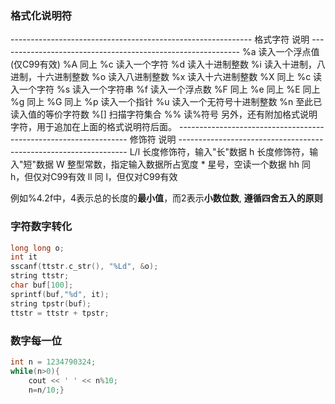 ### **格式化说明符**

\------------------------------------------------------------
格式字符      说明
\------------------------------------------------------------
%a         读入一个浮点值(仅C99有效)
%A         同上
%c         读入一个字符
%d         读入十进制整数
%i          读入十进制，八进制，十六进制整数
%o         读入八进制整数
%x          读入十六进制整数
%X         同上
%c         读入一个字符
%s         读入一个字符串
%f          读入一个浮点数
%F         同上
%e         同上
%E         同上
%g         同上
%G         同上
%p         读入一个指针
%u         读入一个无符号十进制整数
%n         至此已读入值的等价字符数
%[]         扫描字符集合
%%         读%符号
另外，还有附加格式说明字符，用于追加在上面的格式说明符后面。
\-----------------------------------------------------------------
修饰符            说明
\-----------------------------------------------------------------
L/l              长度修饰符，输入"长"数据
h               长度修饰符，输入"短"数据
W              整型常数，指定输入数据所占宽度
\*               星号，空读一个数据
hh              同 h，但仅对C99有效
ll               同 l，但仅对C99有效

例如%4.2f中，4表示总的长度的**最小值**，而2表示**小数位数**, **遵循四舍五入的原则**

### 字符数字转化

```c++
long long o;
int it
sscanf(ttstr.c_str(), "%Ld", &o);
string ttstr;
char buf[100];
sprintf(buf,"%d", it);
string tpstr(buf);
ttstr = ttstr + tpstr;
```

### 数字每一位

```c++
int n = 1234790324;
while(n>0){
    cout << ' ' << n%10;
    n=n/10;}
```

